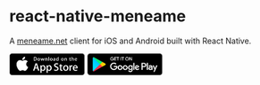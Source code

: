 # react-native-meneame

A [meneame.net]() client for iOS and Android built with React Native.

[<img src="./app_store_badge_us-uk_135x40.png" height="40">](https://itunes.apple.com/es/app/meneame-noticias/id1005081426)
[<img src="./google-play-badge.png" height="40">](https://play.google.com/store/apps/details?id=com.apsl.mnm)
